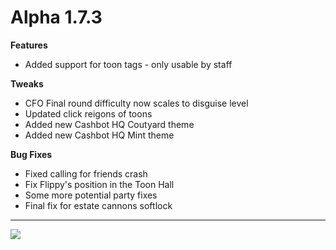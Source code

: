 Alpha 1.7.3
=======
**Features**
- Added support for toon tags - only usable by staff

**Tweaks**
- CFO Final round difficulty now scales to disguise level
- Updated click reigons of toons
- Added new Cashbot HQ Coutyard theme
- Added new Cashbot HQ Mint theme

**Bug Fixes**
- Fixed calling for friends crash
- Fix Flippy's position in the Toon Hall
- Some more potential party fixes
- Final fix for estate cannons softlock

----

![](https://i.imgur.com/W4DrlKj.png)
